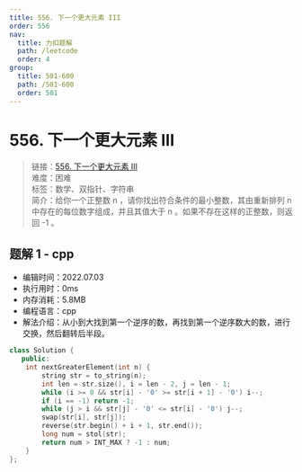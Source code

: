 ```yaml
---
title: 556. 下一个更大元素 III
order: 556
nav:
  title: 力扣题解
  path: /leetcode
  order: 4
group:
  title: 501-600
  path: /501-600
  order: 501
---
```


# 556. 下一个更大元素 III

> 链接：[556. 下一个更大元素 III](https://leetcode.cn/problems/wiggle-sort-ii/)  
> 难度：困难  
> 标签：数学、双指针、字符串  
> 简介：给你一个正整数 n ，请你找出符合条件的最小整数，其由重新排列 n 中存在的每位数字组成，并且其值大于 n 。如果不存在这样的正整数，则返回 -1 。

## 题解 1 - cpp

- 编辑时间：2022.07.03
- 执行用时：0ms
- 内存消耗：5.8MB
- 编程语言：cpp
- 解法介绍：从小到大找到第一个逆序的数，再找到第一个逆序数大的数，进行交换，然后翻转后半段。

```cpp
class Solution {
   public:
    int nextGreaterElement(int n) {
        string str = to_string(n);
        int len = str.size(), i = len - 2, j = len - 1;
        while (i >= 0 && str[i] - '0' >= str[i + 1] - '0') i--;
        if (i == -1) return -1;
        while (j > i && str[j] - '0' <= str[i] - '0') j--;
        swap(str[i], str[j]);
        reverse(str.begin() + i + 1, str.end());
        long num = stol(str);
        return num > INT_MAX ? -1 : num;
    }
};
```
